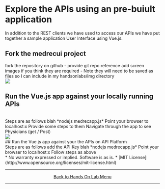 
# Explore the APIs using an pre-buiult application

In addition to the REST clients we have used to access our APIs we have put together a sample application User Interface using Vue.js.

## Fork the medrecui project 
fork the repository on github - provide git repo reference
add screen images if you think they are required - 
Note they will need to be saved as files so I can include in my handsonlabs/img directory
<br>
<img src="./img/picture1.PNG"/>
<br>
## Run the Vue.js app against your locally running APIs
<br>
Steps are as follows
blah
*nodejs medrecapp.js*
Point your browser to localhost:x
Provide some steps to them Navigate through the app to see Physicians (get / Post)
<br>
<img src="./img/pictureN.PNG" />
<br>
## Run the Vue.js app against your the APIs on API Platform
<br>
Steps are as follows
add the API Key 
blah
*nodejs medrecapp.js*
Point your browser to localhost:x
Follow steps as above
<br>
* No warranty expressed or implied.  Software is as is.
* [MIT License](http://www.opensource.org/licenses/mit-license.html)
<br>
<hr />
<center>
<a href="handsonlabs" class="btn" >Back to Hands On Lab Menu</a>
<center/>
<hr />

